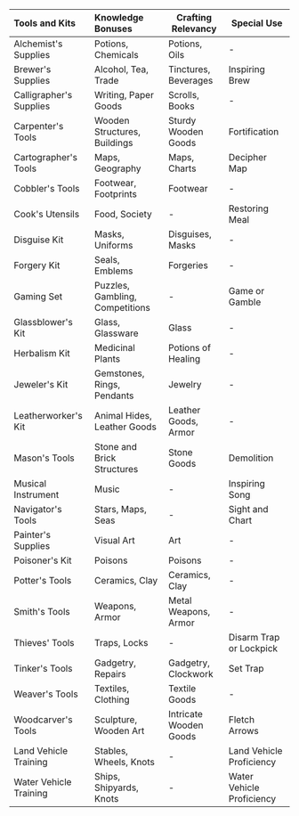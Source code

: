 | Tools and Kits          | Knowledge Bonuses               | Crafting Relevancy     | Special Use               |
|:----------------------- |:------------------------------- | ---------------------- | ------------------------- |
| Alchemist's Supplies    | Potions, Chemicals              | Potions, Oils          | -                         |
| Brewer's Supplies       | Alcohol, Tea, Trade             | Tinctures, Beverages   | Inspiring Brew            |
| Calligrapher's Supplies | Writing, Paper Goods            | Scrolls, Books         | -                         |
| Carpenter's Tools       | Wooden Structures, Buildings    | Sturdy Wooden Goods    | Fortification             |
| Cartographer's Tools    | Maps, Geography                 | Maps, Charts           | Decipher Map              |
| Cobbler's Tools         | Footwear, Footprints            | Footwear               | -                         |
| Cook's Utensils         | Food, Society                   | -                      | Restoring Meal            |
| Disguise Kit            | Masks, Uniforms                 | Disguises, Masks       | -                         |
| Forgery Kit             | Seals, Emblems                  | Forgeries              | -                         |
| Gaming Set              | Puzzles, Gambling, Competitions | -                      | Game or Gamble            |
| Glassblower's Kit       | Glass, Glassware                | Glass                  | -                         |
| Herbalism Kit           | Medicinal Plants                | Potions of Healing     | -                         |
| Jeweler's Kit           | Gemstones, Rings, Pendants      | Jewelry                | -                         |
| Leatherworker's Kit     | Animal Hides, Leather Goods     | Leather Goods, Armor   | -                         |
| Mason's Tools           | Stone and Brick Structures      | Stone Goods            | Demolition                |
| Musical Instrument      | Music                           | -                      | Inspiring Song            | 
| Navigator's Tools       | Stars, Maps, Seas               | -                      | Sight and Chart           |
| Painter's Supplies      | Visual Art                      | Art                    | -                         |
| Poisoner's Kit          | Poisons                         | Poisons                | -                         |
| Potter's Tools          | Ceramics, Clay                  | Ceramics, Clay         | -                         |
| Smith's Tools           | Weapons, Armor                  | Metal Weapons, Armor   | -                         |
| Thieves' Tools          | Traps, Locks                    | -                      | Disarm Trap or Lockpick   |
| Tinker's Tools          | Gadgetry, Repairs               | Gadgetry, Clockwork    | Set Trap                  |
| Weaver's Tools          | Textiles, Clothing              | Textile Goods          | -                         |
| Woodcarver's Tools      | Sculpture, Wooden Art           | Intricate Wooden Goods | Fletch Arrows             |
| Land Vehicle  Training  | Stables, Wheels, Knots          | -                      | Land Vehicle Proficiency  |
| Water Vehicle  Training | Ships, Shipyards, Knots         | -                      | Water Vehicle Proficiency |


